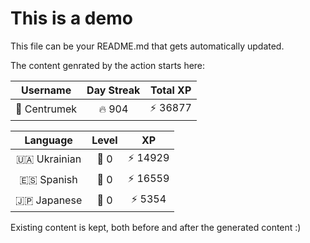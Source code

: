 # This is a demo

This file can be your README.md that gets automatically updated.

The content genrated by the action starts here:

<!--START_SECTION:duolingoStats-->
<!-- Automatically generated with https://github.com/centrumek/duolingo-readme-stats-->

| Username | Day Streak | Total XP |
|:---:|:---:|:---:|
| 👤 Centrumek | 🔥 904 | ⚡ 36877 |

| Language | Level | XP |
|:---:|:---:|:---:|
| 🇺🇦 Ukrainian | 👑 0 | ⚡ 14929 |
| 🇪🇸 Spanish | 👑 0 | ⚡ 16559 |
| 🇯🇵 Japanese | 👑 0 | ⚡ 5354 |

<!--END_SECTION:duolingoStats-->

Existing content is kept, both before and after the generated content :)
